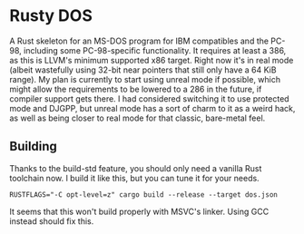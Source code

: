 Rusty DOS
=========

A Rust skeleton for an MS-DOS program for IBM compatibles and the PC-98, including some PC-98-specific functionality. It requires at least a 386, as this is LLVM's minimum supported x86 target. Right now it's in real mode (albeit wastefully using 32-bit near pointers that still only have a 64 KiB range). My plan is currently to start using unreal mode if possible, which might allow the requirements to be lowered to a 286 in the future, if compiler support gets there. I had considered switching it to use protected mode and DJGPP, but unreal mode has a sort of charm to it as a weird hack, as well as being closer to real mode for that classic, bare-metal feel.

Building
--------

Thanks to the build-std feature, you should only need a vanilla Rust toolchain now. I build it like this, but you can tune it for your needs.

```
RUSTFLAGS="-C opt-level=z" cargo build --release --target dos.json
```

It seems that this won't build properly with MSVC's linker. Using GCC instead should fix this.
